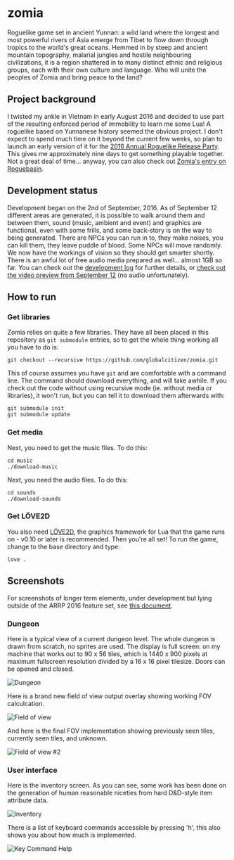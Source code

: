 # zomia

Roguelike game set in ancient Yunnan: a wild land where the longest and most powerful rivers of Asia emerge from Tibet to flow down through tropics to the world's great oceans. Hemmed in by steep and ancient mountain topography, malarial jungles and hostile neighbouring civilizations, it is a region shattered in to many distinct ethnic and religious groups, each with their own culture and language. Who will unite the peoples of Zomia and bring peace to the land?

## Project background

I twisted my ankle in Vietnam in early August 2016 and decided to use part of the resulting enforced period of immobility to learn me some Lua! A roguelike based on Yunnanese history seemed the obvious project. I don't expect to spend much time on it beyond the current few weeks, so plan to launch an early version of it for the [2016 Annual Roguelike Release Party](http://www.roguebasin.com/index.php?title=2016_ARRP). This gives me approximately nine days to get something playable together. Not a great deal of time... anyway, you can also check out [Zomia's entry on Roguebasin](http://www.roguebasin.com/index.php?title=Zomia).

## Development status

Development began on the 2nd of September, 2016. As of September 12 different areas are generated, it is possible to walk around them and between them, sound (music, ambient and event) and graphics are functional, even with some frills, and some back-story is on the way to being generated. There are NPCs you can run in to, they make noises, you can kill them, they leave puddle of blood. Some NPCs will move randomly.  We now have the workings of vision so they should get smarter shortly. There is an awful lot of free audio media prepared as well... almost 1GB so far. You can check out the [development log](https://github.com/globalcitizen/zomia/blob/master/DEVLOG.md) for further details, or [check out the video preview from September 12](http://pratyeka.org/zomia-beta.mp4) (no audio unfortunately).

## How to run

### Get libraries

Zomia relies on quite a few libraries. They have all been placed in this repository as `git submodule` entries, so to get the whole thing working all you have to do is:

```
git checkout --recursive https://github.com/globalcitizen/zomia.git
```

This of course assumes you have `git` and are comfortable with a command line. The command should download everything, and will take awhile. If you check out the code without using recursive mode (ie. without media or libraries), it won't run, but you can tell it to download them afterwards with:

```
git submodule init
git submodule update
```

### Get media

Next, you need to get the music files. To do this:

```
cd music
./download-music
```

Next, you need the audio files. To do this:

```
cd sounds
./download-sounds
```

### Get LÖVE2D

You also need [LÖVE2D](http://love2d.org/), the graphics framework for Lua that the game runs on - v0.10 or later is recommended. Then you're all set! To run the game, change to the base directory and type:

```
love .
```

## Screenshots

For screenshots of longer term elements, under development but lying outside of the ARRP 2016 feature set, see [this document](https://github.com/globalcitizen/zomia/blob/master/LONGTERM.md).

### Dungeon

Here is a typical view of a current dungeon level. The whole dungeon is drawn from scratch, no sprites are used. The display is full screen: on my machine that works out to 90 x 56 tiles, which is 1440 x 900 pixels at maximum fullscreen resolution divided by a 16 x 16 pixel tilesize. Doors can be opened and closed.

![Dungeon](https://raw.githubusercontent.com/globalcitizen/zomia/master/screenshots/screenshot-dungeon.jpg)

Here is a brand new field of view output overlay showing working FOV calculcation.

![Field of view](https://raw.githubusercontent.com/globalcitizen/zomia/master/screenshots/screenshot-fov.jpg)

And here is the final FOV implementation showing previously seen tiles, currently seen tiles, and unknown.

![Field of view #2](https://raw.githubusercontent.com/globalcitizen/zomia/master/screenshots/screenshot-fov2.jpg)


### User interface

Here is the inventory screen. As you can see, some work has been done on the generation of human reasonable niceties from hard D&D-style item attribute data.

![Inventory](https://raw.githubusercontent.com/globalcitizen/zomia/master/screenshots/screenshot-inventory.jpg)

There is a list of keyboard commands accessible by pressing 'h', this also shows you about how much is implemented.

![Key Command Help](https://raw.githubusercontent.com/globalcitizen/zomia/master/screenshots/screenshot-help.jpg)
